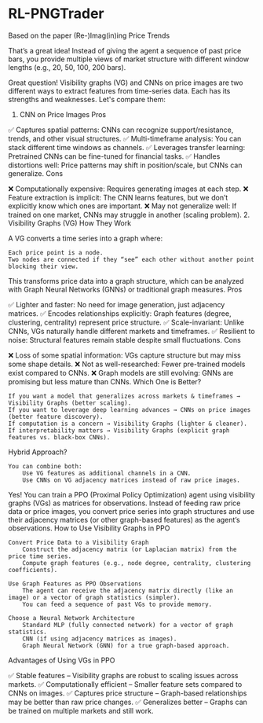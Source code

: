 # RL-PNGTrader
Based on the paper (Re-)Imag(in)ing Price Trends



That’s a great idea! Instead of giving the agent a sequence of past price bars, you provide multiple views of market structure with different window lengths (e.g., 20, 50, 100, 200 bars).


Great question! Visibility graphs (VG) and CNNs on price images are two different ways to extract features from time-series data. Each has its strengths and weaknesses. Let's compare them:
1. CNN on Price Images
Pros

✅ Captures spatial patterns: CNNs can recognize support/resistance, trends, and other visual structures.
✅ Multi-timeframe analysis: You can stack different time windows as channels.
✅ Leverages transfer learning: Pretrained CNNs can be fine-tuned for financial tasks.
✅ Handles distortions well: Price patterns may shift in position/scale, but CNNs can generalize.
Cons

❌ Computationally expensive: Requires generating images at each step.
❌ Feature extraction is implicit: The CNN learns features, but we don’t explicitly know which ones are important.
❌ May not generalize well: If trained on one market, CNNs may struggle in another (scaling problem).
2. Visibility Graphs (VG)
How They Work

A VG converts a time series into a graph where:

    Each price point is a node.
    Two nodes are connected if they “see” each other without another point blocking their view.

This transforms price data into a graph structure, which can be analyzed with Graph Neural Networks (GNNs) or traditional graph measures.
Pros

✅ Lighter and faster: No need for image generation, just adjacency matrices.
✅ Encodes relationships explicitly: Graph features (degree, clustering, centrality) represent price structure.
✅ Scale-invariant: Unlike CNNs, VGs naturally handle different markets and timeframes.
✅ Resilient to noise: Structural features remain stable despite small fluctuations.
Cons

❌ Loss of some spatial information: VGs capture structure but may miss some shape details.
❌ Not as well-researched: Fewer pre-trained models exist compared to CNNs.
❌ Graph models are still evolving: GNNs are promising but less mature than CNNs.
Which One is Better?

    If you want a model that generalizes across markets & timeframes → Visibility Graphs (better scaling).
    If you want to leverage deep learning advances → CNNs on price images (better feature discovery).
    If computation is a concern → Visibility Graphs (lighter & cleaner).
    If interpretability matters → Visibility Graphs (explicit graph features vs. black-box CNNs).

Hybrid Approach?

    You can combine both:
        Use VG features as additional channels in a CNN.
        Use CNNs on VG adjacency matrices instead of raw price images.

Yes! You can train a PPO (Proximal Policy Optimization) agent using visibility graphs (VGs) as matrices for observations. Instead of feeding raw price data or price images, you convert price series into graph structures and use their adjacency matrices (or other graph-based features) as the agent’s observations.
How to Use Visibility Graphs in PPO

    Convert Price Data to a Visibility Graph
        Construct the adjacency matrix (or Laplacian matrix) from the price time series.
        Compute graph features (e.g., node degree, centrality, clustering coefficients).

    Use Graph Features as PPO Observations
        The agent can receive the adjacency matrix directly (like an image) or a vector of graph statistics (simpler).
        You can feed a sequence of past VGs to provide memory.

    Choose a Neural Network Architecture
        Standard MLP (fully connected network) for a vector of graph statistics.
        CNN (if using adjacency matrices as images).
        Graph Neural Network (GNN) for a true graph-based approach.

Advantages of Using VGs in PPO

✅ Stable features – Visibility graphs are robust to scaling issues across markets.
✅ Computationally efficient – Smaller feature sets compared to CNNs on images.
✅ Captures price structure – Graph-based relationships may be better than raw price changes.
✅ Generalizes better – Graphs can be trained on multiple markets and still work.
